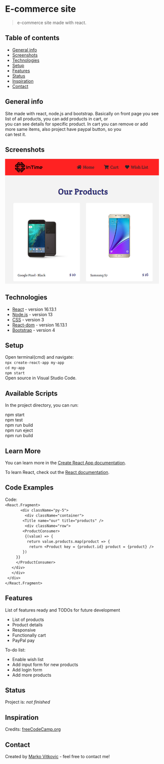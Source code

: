 # E-commerce site
> e-commerce site made with react. 

## Table of contents
* [General info](#general-info)
* [Screenshots](#screenshots)
* [Technologies](#technologies)
* [Setup](#setup)
* [Features](#features)
* [Status](#status)
* [Inspiration](#inspiration)
* [Contact](#contact)

## General info
Site made with react, node.js and bootstrap. Basically on front page you see list of all products, you can add products in cart, or </br>
you can see details for specific product. In cart you can remove or add more same items, also project have paypal button, so you </br>
can test it.

## Screenshots
![](https://github.com/MarkoVitkovic/react-store/blob/master/store.png)

## Technologies
* [React](https://reactjs.org/docs/getting-started.html) - version 16.13.1
* [Node.js](https://nodejs.org/en/docs/) - version 13
* [CSS](https://devdocs.io/css/) - version 3
* [React-dom](https://github.com/facebook/react) - version 16.13.1
* [Bootstrap](https://getbootstrap.com/docs/4.4/getting-started/introduction/) - version 4

## Setup
Open terminal(cmd) and navigate:</br>
`npx create-react-app my-app`</br>
`cd my-app`</br>
`npm start`</br>
Open source in Visual Studio Code.

## Available Scripts

In the project directory, you can run:

npm start</br>
npm test</br>
npm run build</br>
npm run eject</br>
npm run build

## Learn More

You can learn more in the [Create React App documentation](https://facebook.github.io/create-react-app/docs/getting-started).

To learn React, check out the [React documentation](https://reactjs.org/).

## Code Examples
Code:</br>
 `<React.Fragment>`</br>
 `       <div className="py-5">`</br>
 `         <div className="container">`</br>
  `        <Title name="our" title="products" />`</br>
   `         <div className="row">`</br>
    `        <ProductConsumer>`</br>
     `         {(value) => {`</br>
      `          return value.products.map(product => {`</br>
       `           return <Product key = {product.id} product = {product} />`</br>
        `        })`</br>
         `     }}`</br>
       `     </ProductConsumer>`</br>
       `   </div>`</br>
       `   </div>`</br>
       ` </div>`</br>
      `</React.Fragment>`</br>


## Features
List of features ready and TODOs for future development
* List of products
* Product details
* Responsive
* Functionally cart
* PayPal pay

To-do list:
* Enable wish list
* Add input form for new products
* Add login form
* Add more products

## Status
Project is: _not finished_

## Inspiration
Credits: [freeCodeCamp.org](https://www.youtube.com/channel/UC8butISFwT-Wl7EV0hUK0BQ)

## Contact
Created by [Marko Vitkovic](https://github.com/MarkoVitkovic) - feel free to contact me!


